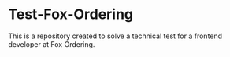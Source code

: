 # Test-Fox-Ordering
This is a repository created to solve a technical test for a frontend developer at Fox Ordering.
